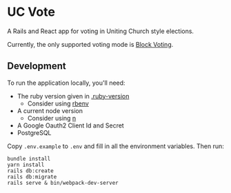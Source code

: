 # UC Vote

A Rails and React app for voting in Uniting Church style elections.

Currently, the only supported voting mode is
[Block Voting](https://en.wikipedia.org/wiki/Multiple_non-transferable_vote).

## Development

To run the application locally, you'll need:

* The ruby version given in [.ruby-version](./.ruby-version)
    * Consider using [rbenv](https://github.com/rbenv/rbenv)
* A current node version
    * Consider using [n](https://github.com/tj/n)
* A Google Oauth2 Client Id and Secret
* PostgreSQL

Copy `.env.example` to `.env` and fill in all the environment variables. Then run:

```
bundle install
yarn install
rails db:create
rails db:migrate
rails serve & bin/webpack-dev-server
```
